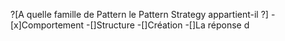 ?[A quelle famille de Pattern le Pattern Strategy appartient-il ?]
-[x]Comportement
-[]Structure
-[]Création
-[]La réponse d
